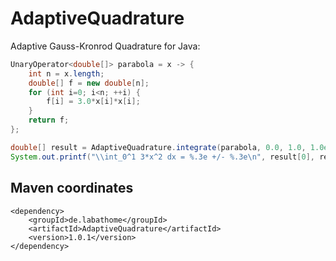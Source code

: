 # AdaptiveQuadrature
Adaptive Gauss-Kronrod Quadrature for Java:

```java
UnaryOperator<double[]> parabola = x -> {
	int n = x.length;
	double[] f = new double[n];
	for (int i=0; i<n; ++i) {
		f[i] = 3.0*x[i]*x[i];
	}
	return f;
};

double[] result = AdaptiveQuadrature.integrate(parabola, 0.0, 1.0, 1.0e-6, 1.0e-6, 0);
System.out.printf("\\int_0^1 3*x^2 dx = %.3e +/- %.3e\n", result[0], result[1]);
```

## Maven coordinates

```
<dependency>
	<groupId>de.labathome</groupId>
	<artifactId>AdaptiveQuadrature</artifactId>
	<version>1.0.1</version>
</dependency>
```
